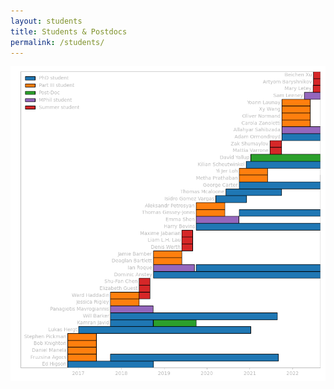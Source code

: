 ```yaml
---
layout: students
title: Students & Postdocs
permalink: /students/
---
```


![Timeline of students and postdocs](/assets/students/students.png)

